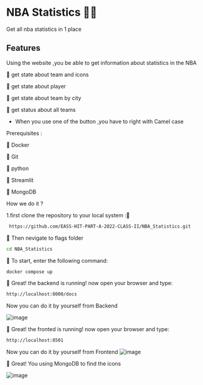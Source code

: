  # NBA Statistics 🏀📃
  Get all nba statistics in 1 place 
  
  ## Features ##
  Using the website ,you be able to get information about statistics in the NBA 
  
🏀 get state about team and icons

🏀 get state about player 
  
🏀 get state about team by city 

🏀 get status  about all teams

* When you use one of the button ,you have to right  with Camel case 
 
 
 
 Prerequisites :

 
🏀 Docker
 
🏀 Git
 
🏀 python

🏀 Streamlit

🏀 MongoDB



How we do it ?

 1.first clone the repository to your local system :🏀


 
 ``` bash
  https://github.com/EASS-HIT-PART-A-2022-CLASS-II/NBA_Statistics.git

 ```
 
 
🏀 Then nevigate to flags folder

```bash
cd NBA_Statistics
```

🏀 To start, enter the following command:
```bash
docker compose up
```


🏀 Great! the backend is running! now open your browser and type:
```bash
http://localhost:8000/docs
```  
Now you can do it by yourself from Backend 

![image](https://user-images.githubusercontent.com/79109460/208450589-8d37650a-fb5d-4cee-aa45-019727cd2a71.png)


🏀 Great! the fronted is running! now open your browser and type:
```bash
http://localhost:8501
```  
Now you can do it by yourself from Frontend
![image](https://user-images.githubusercontent.com/79109460/213871477-51378786-bd9d-4a3d-a021-f76fece3eca9.png)


🏀 Great! You using MongoDB to find the icons

![image](https://user-images.githubusercontent.com/79109460/218262759-cc08d979-f272-472a-a6c9-884fca490e21.png)



